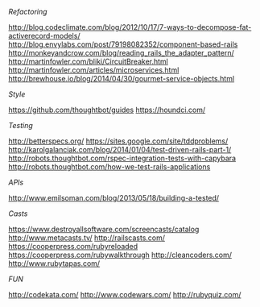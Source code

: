 *Refactoring*

http://blog.codeclimate.com/blog/2012/10/17/7-ways-to-decompose-fat-activerecord-models/
http://blog.envylabs.com/post/79198082352/component-based-rails
http://monkeyandcrow.com/blog/reading_rails_the_adapter_pattern/
http://martinfowler.com/bliki/CircuitBreaker.html
http://martinfowler.com/articles/microservices.html
http://brewhouse.io/blog/2014/04/30/gourmet-service-objects.html

*Style*

https://github.com/thoughtbot/guides
https://houndci.com/

*Testing*

http://betterspecs.org/
https://sites.google.com/site/tddproblems/
http://karolgalanciak.com/blog/2014/01/04/test-driven-rails-part-1/
http://robots.thoughtbot.com/rspec-integration-tests-with-capybara
http://robots.thoughtbot.com/how-we-test-rails-applications

*APIs*

http://www.emilsoman.com/blog/2013/05/18/building-a-tested/


*Casts*

https://www.destroyallsoftware.com/screencasts/catalog
http://www.metacasts.tv/
http://railscasts.com/
https://cooperpress.com/rubyreloaded
https://cooperpress.com/rubywalkthrough
http://cleancoders.com/
http://www.rubytapas.com/


*FUN*

http://codekata.com/
http://www.codewars.com/
http://rubyquiz.com/
